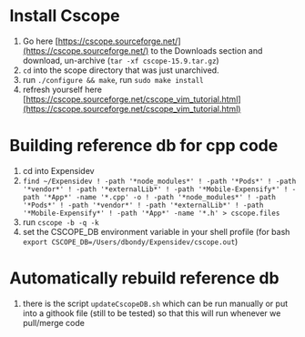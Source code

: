 # Install Cscope
1. Go here [https://cscope.sourceforge.net/](https://cscope.sourceforge.net/) to the Downloads section and download, un-archive (`tar -xf cscope-15.9.tar.gz`)
1. `cd` into the scope directory that was just unarchived.
1. run `./configure && make`, run `sudo make install`
1. refresh yourself here [https://cscope.sourceforge.net/cscope_vim_tutorial.html](https://cscope.sourceforge.net/cscope_vim_tutorial.html)

# Building reference db for cpp code
1. cd into Expensidev
1. `find ~/Expensidev ! -path '*node_modules*' ! -path '*Pods*' ! -path '*vendor*' ! -path '*externalLib*' ! -path '*Mobile-Expensify*' ! -path '*App*' -name '*.cpp' -o ! -path '*node_modules*' ! -path '*Pods*' ! -path '*vendor*' ! -path '*externalLib*' ! -path '*Mobile-Expensify*' ! -path '*App*' -name '*.h' > cscope.files`
1. run `cscope -b -q -k`
1. set the CSCOPE_DB environment variable in your shell profile (for bash `export CSCOPE_DB=/Users/dbondy/Expensidev/cscope.out`)

# Automatically rebuild reference db
1. there is the script `updateCscopeDB.sh` which can be run manually or put into a githook file (still to be tested) so that this will run whenever we pull/merge code
